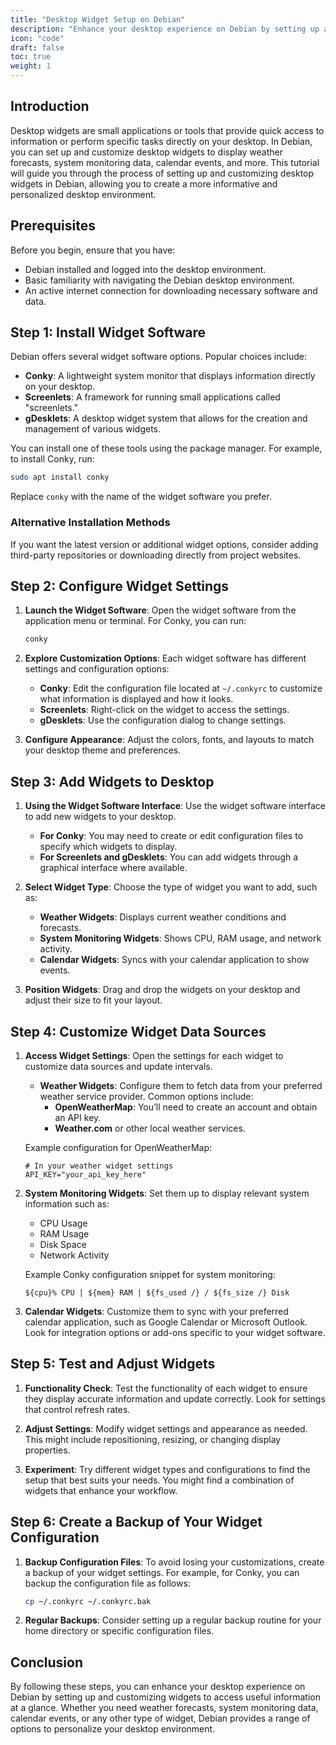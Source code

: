 ```yaml
---
title: "Desktop Widget Setup on Debian"
description: "Enhance your desktop experience on Debian by setting up and customizing widgets for weather forecasts, system monitoring, calendars, and more."
icon: "code"
draft: false
toc: true
weight: 1
---
```


## Introduction

Desktop widgets are small applications or tools that provide quick access to information or perform specific tasks directly on your desktop. In Debian, you can set up and customize desktop widgets to display weather forecasts, system monitoring data, calendar events, and more. This tutorial will guide you through the process of setting up and customizing desktop widgets in Debian, allowing you to create a more informative and personalized desktop environment.

## Prerequisites

Before you begin, ensure that you have:

- Debian installed and logged into the desktop environment.
- Basic familiarity with navigating the Debian desktop environment.
- An active internet connection for downloading necessary software and data.

## Step 1: Install Widget Software

Debian offers several widget software options. Popular choices include:

- **Conky**: A lightweight system monitor that displays information directly on your desktop.
- **Screenlets**: A framework for running small applications called "screenlets."
- **gDesklets**: A desktop widget system that allows for the creation and management of various widgets.

You can install one of these tools using the package manager. For example, to install Conky, run:

```bash
sudo apt install conky
```

Replace `conky` with the name of the widget software you prefer. 

### Alternative Installation Methods

If you want the latest version or additional widget options, consider adding third-party repositories or downloading directly from project websites.

## Step 2: Configure Widget Settings

1. **Launch the Widget Software**: Open the widget software from the application menu or terminal. For Conky, you can run:

   ```bash
   conky
   ```

2. **Explore Customization Options**: Each widget software has different settings and configuration options:
   - **Conky**: Edit the configuration file located at `~/.conkyrc` to customize what information is displayed and how it looks.
   - **Screenlets**: Right-click on the widget to access the settings.
   - **gDesklets**: Use the configuration dialog to change settings.

3. **Configure Appearance**: Adjust the colors, fonts, and layouts to match your desktop theme and preferences.

## Step 3: Add Widgets to Desktop

1. **Using the Widget Software Interface**: Use the widget software interface to add new widgets to your desktop.
   - **For Conky**: You may need to create or edit configuration files to specify which widgets to display.
   - **For Screenlets and gDesklets**: You can add widgets through a graphical interface where available.

2. **Select Widget Type**: Choose the type of widget you want to add, such as:
   - **Weather Widgets**: Displays current weather conditions and forecasts.
   - **System Monitoring Widgets**: Shows CPU, RAM usage, and network activity.
   - **Calendar Widgets**: Syncs with your calendar application to show events.

3. **Position Widgets**: Drag and drop the widgets on your desktop and adjust their size to fit your layout.

## Step 4: Customize Widget Data Sources

1. **Access Widget Settings**: Open the settings for each widget to customize data sources and update intervals.
   - **Weather Widgets**: Configure them to fetch data from your preferred weather service provider. Common options include:
     - **OpenWeatherMap**: You’ll need to create an account and obtain an API key.
     - **Weather.com** or other local weather services.

   Example configuration for OpenWeatherMap:

   ```plaintext
   # In your weather widget settings
   API_KEY="your_api_key_here"
   ```

2. **System Monitoring Widgets**: Set them up to display relevant system information such as:
   - CPU Usage
   - RAM Usage
   - Disk Space
   - Network Activity

   Example Conky configuration snippet for system monitoring:

   ```plaintext
   ${cpu}% CPU | ${mem} RAM | ${fs_used /} / ${fs_size /} Disk
   ```

3. **Calendar Widgets**: Customize them to sync with your preferred calendar application, such as Google Calendar or Microsoft Outlook. Look for integration options or add-ons specific to your widget software.

## Step 5: Test and Adjust Widgets

1. **Functionality Check**: Test the functionality of each widget to ensure they display accurate information and update correctly. Look for settings that control refresh rates.

2. **Adjust Settings**: Modify widget settings and appearance as needed. This might include repositioning, resizing, or changing display properties.

3. **Experiment**: Try different widget types and configurations to find the setup that best suits your needs. You might find a combination of widgets that enhance your workflow.

## Step 6: Create a Backup of Your Widget Configuration

1. **Backup Configuration Files**: To avoid losing your customizations, create a backup of your widget settings. For example, for Conky, you can backup the configuration file as follows:

   ```bash
   cp ~/.conkyrc ~/.conkyrc.bak
   ```

2. **Regular Backups**: Consider setting up a regular backup routine for your home directory or specific configuration files.

## Conclusion

By following these steps, you can enhance your desktop experience on Debian by setting up and customizing widgets to access useful information at a glance. Whether you need weather forecasts, system monitoring data, calendar events, or any other type of widget, Debian provides a range of options to personalize your desktop environment. 